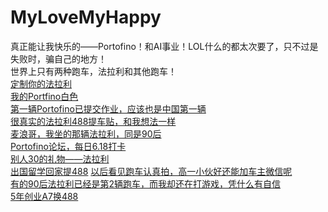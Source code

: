 # MyLoveMyHappy
真正能让我快乐的——Portofino！和AI事业！LOL什么的都太次要了，只不过是失败时，骗自己的地方！  
世界上只有两种跑车，法拉利和其他跑车！  
<a href="https://carconfigurator.ferrari.com">定制你的法拉利</a>  
<a href="https://carconfigurator.ferrari.com/en_EN/ferrari_car_configurator/portofino/step/summary?configuration=2d845d80c637f9f1cb3a60b39ab88ec1e86f48e20fc2760a6a320344baa03548">我的Portfino白色</a>  
<a href="https://club.autohome.com.cn/bbs/thread/5e0fca404e670931/77973543-1.html#pvareaid=2060113">第一辆Portofino已提交作业，应该也是中国第一辆</a>  
<a href="https://club.autohome.com.cn/bbs/thread/d49343b2a6236646/77510650-1.html#pvareaid=2341141">很真实的法拉利488提车贴，和我想法一样</a>  
<a href="https://club.autohome.com.cn/bbs/thread/eee87f1e074090e5/72080060-1.html#pvareaid=102410">麦浪哥，我坐的那辆法拉利，同是90后</a>  
<a href=""></a>
<a href="https://club.autohome.com.cn/bbs/forum-c-4524-1.html#pvareaid=2060112">Portofino论坛，每日6.18打卡</a>  
<a href="https://club.autohome.com.cn/bbs/thread/ebdf05a0d542ee4c/77581790-1.html#pvareaid=102410">别人30的礼物——法拉利</a>  
<a href="https://club.autohome.com.cn/bbs/thread/3db0f32f7f94ecff/73798189-1.html#pvareaid=102410">出国留学回家提488</a>
<a href="https://club.autohome.com.cn/bbs/thread/182bdc3b3e7d0247/73599428-1.html#pvareaid=102410">以后看见跑车认真拍，高一小伙好还能加车主微信呢</a>  
<a href="https://club.autohome.com.cn/bbs/thread/fa8ccb65452e85e5/72583448-1.html#pvareaid=102410">有的90后法拉利已经是第2辆跑车，而我却还在打游戏，凭什么有自信</a>  
<a href="https://club.autohome.com.cn/bbs/thread/d6fdf27933db55cf/71023936-1.html#pvareaid=102410">5年创业A7换488</a>
